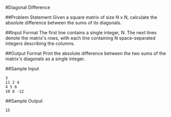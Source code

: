 #Diagonal Difference

##Problem Statement
Given a square matrix of size N x N, calculate the absolute difference between the sums of its diagonals.

##Input Format
The first line contains a single integer, N. The next  lines denote the matrix's rows, with each line containing N space-separated integers describing the columns.

##Output Format
Print the absolute difference between the two sums of the matrix's diagonals as a single integer.

##Sample Input

```
3
11 2 4
4 5 6
10 8 -12
```

##Sample Output

```
15
```